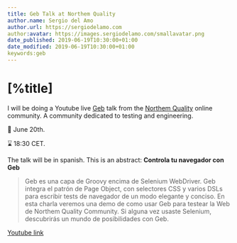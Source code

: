```yaml
---
title: Geb Talk at Northem Quality
author.name: Sergio del Amo
author.url: https://sergiodelamo.com
author:avatar: https://images.sergiodelamo.com/smallavatar.png 
date_published: 2019-06-19T10:30:00+01:00
date_modified: 2019-06-19T10:30:00+01:00
keywords:geb
---
```


# [%title]

I will be doing a Youtube live [Geb](https://gebish.org) talk from the [Northem Quality](https://northemquality.github.io">) online community. A community dedicated to testing and engineering.

📅 June 20th.

⌛️ 18:30 CET.

The talk will be in spanish. This is an abstract:
**Controla tu navegador con Geb**

> Geb es una capa de Groovy encima de Selenium WebDriver. Geb integra el patrón de Page Object, con selectores CSS y varios DSLs para escribir tests de navegador de un modo elegante y conciso. En esta charla veremos una demo de como usar Geb para testear la Web de Northem Quality Community. Si alguna vez usaste Selenium, descubrirás un mundo de posibilidades con Geb.

[Youtube link](https://youtu.be/00bqYXNKH18)

